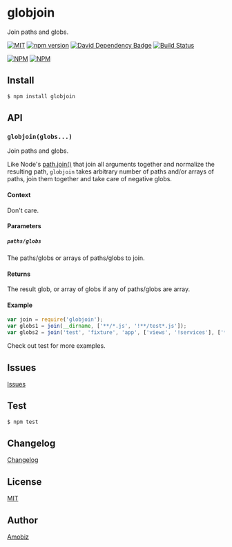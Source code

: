 # globjoin

Join paths and globs.

[![MIT](http://img.shields.io/badge/license-MIT-brightgreen.svg)](https://github.com/amobiz/globjoin/blob/master/LICENSE) [![npm version](https://badge.fury.io/js/globjoin.svg)](http://badge.fury.io/js/globjoin) [![David Dependency Badge](https://david-dm.org/amobiz/globjoin.svg)](https://david-dm.org/amobiz/globjoin)
[![Build Status](https://travis-ci.org/amobiz/globjoin.svg?branch=master)](https://travis-ci.org/amobiz/globjoin)

[![NPM](https://nodei.co/npm/globjoin.png?downloads=true&downloadRank=true&stars=true)](https://nodei.co/npm/globjoin.png?downloads=true&downloadRank=true&stars=true) [![NPM](https://nodei.co/npm-dl/globjoin.png?months=6&height=3)](https://nodei.co/npm/globjoin/)

## Install
``` bash
$ npm install globjoin
```

## API

### `globjoin(globs...)`
Join paths and globs.

Like Node's [path.join()](https://nodejs.org/api/path.html#path_path_join_path1_path2) that join all arguments together and normalize the resulting path, `globjoin` takes arbitrary number of paths and/or arrays of paths, join them together and take care of negative globs.
#### Context
Don't care.
#### Parameters
##### `paths/globs`
The paths/globs or arrays of paths/globs to join.
#### Returns
The result glob, or array of globs if any of paths/globs are array.
#### Example
``` javascript
var join = require('globjoin');
var globs1 = join(__dirname, ['**/*.js', '!**/test*.js']);
var globs2 = join('test', 'fixture', 'app', ['views', '!services'], ['**/*', '!*.{js,json,coffee,ts}']);
```

Check out test for more examples.

## Issues

[Issues](https://github.com/amobiz/globjoin/issues)

## Test

``` bash
$ npm test
```

## Changelog

[Changelog](./CHANGELOG.md)

## License
[MIT](https://opensource.org/licenses/MIT)

## Author
[Amobiz](https://github.com/amobiz)
